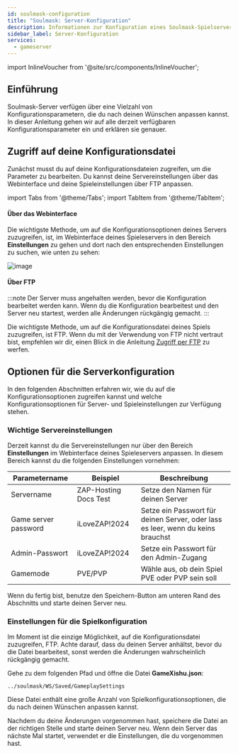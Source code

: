```yaml
---
id: soulmask-configuration
title: "Soulmask: Server-Konfiguration"
description: Informationen zur Konfiguration eines Soulmask-Spielservers von ZAP-Hosting - ZAP-Hosting.com Dokumentation
sidebar_label: Server-Konfiguration
services:
  - gameserver
---
```


import InlineVoucher from '@site/src/components/InlineVoucher';

## Einführung

Soulmask-Server verfügen über eine Vielzahl von Konfigurationsparametern, die du nach deinen Wünschen anpassen kannst. In dieser Anleitung gehen wir auf alle derzeit verfügbaren Konfigurationsparameter ein und erklären sie genauer.

<InlineVoucher />

## Zugriff auf deine Konfigurationsdatei

Zunächst musst du auf deine Konfigurationsdateien zugreifen, um die Parameter zu bearbeiten. Du kannst deine Servereinstellungen über das Webinterface und deine Spieleinstellungen über FTP anpassen.

import Tabs from '@theme/Tabs';
import TabItem from '@theme/TabItem';

<Tabs>
<TabItem value="Einstellungen" label="Über Webinterface" default>

#### Über das Webinterface

Die wichtigste Methode, um auf die Konfigurationsoptionen deines Servers zuzugreifen, ist, im Webinterface deines Spieleservers in den Bereich **Einstellungen** zu gehen und dort nach den entsprechenden Einstellungen zu suchen, wie unten zu sehen:

![image](https://screensaver01.zap-hosting.com/index.php/s/QDPzFgWRrfB49HB/preview)
</TabItem>

<TabItem value="ftp" label="Via FTP">

#### Über FTP

:::note
Der Server muss angehalten werden, bevor die Konfiguration bearbeitet werden kann. Wenn du die Konfiguration bearbeitest und den Server neu startest, werden alle Änderungen rückgängig gemacht.
:::

Die wichtigste Methode, um auf die Konfigurationsdatei deines Spiels zuzugreifen, ist FTP. Wenn du mit der Verwendung von FTP nicht vertraut bist, empfehlen wir dir, einen Blick in die Anleitung [Zugriff per FTP](gameserver-ftpaccess.md) zu werfen.

</TabItem>
</Tabs>

## Optionen für die Serverkonfiguration
In den folgenden Abschnitten erfahren wir, wie du auf die Konfigurationsoptionen zugreifen kannst und welche Konfigurationsoptionen für Server- und Spieleinstellungen zur Verfügung stehen.

### Wichtige Servereinstellungen

Derzeit kannst du die Servereinstellungen nur über den Bereich **Einstellungen** im Webinterface deines Spieleservers anpassen. In diesem Bereich kannst du die folgenden Einstellungen vornehmen:

| Parametername | Beispiel | Beschreibung |
| -------------------- | --------------------- | ------------------------------------------------------- | 
| Servername | ZAP-Hosting Docs Test | Setze den Namen für deinen Server |
| Game server password | iLoveZAP!2024 | Setze ein Passwort für deinen Server, oder lass es leer, wenn du keins brauchst |
| Admin-Passwort | iLoveZAP!2024 | Setze ein Passwort für den Admin-Zugang |
| Gamemode | PVE/PVP | Wähle aus, ob dein Spiel PVE oder PVP sein soll |

Wenn du fertig bist, benutze den Speichern-Button am unteren Rand des Abschnitts und starte deinen Server neu.

### Einstellungen für die Spielkonfiguration

Im Moment ist die einzige Möglichkeit, auf die Konfigurationsdatei zuzugreifen, FTP. Achte darauf, dass du deinen Server anhältst, bevor du die Datei bearbeitest, sonst werden die Änderungen wahrscheinlich rückgängig gemacht.

Gehe zu dem folgenden Pfad und öffne die Datei **GameXishu.json**:
```
../soulmask/WS/Saved/GameplaySettings
```

Diese Datei enthält eine große Anzahl von Spielkonfigurationsoptionen, die du nach deinen Wünschen anpassen kannst.

Nachdem du deine Änderungen vorgenommen hast, speichere die Datei an der richtigen Stelle und starte deinen Server neu. Wenn dein Server das nächste Mal startet, verwendet er die Einstellungen, die du vorgenommen hast.